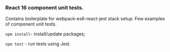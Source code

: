 ### React 16 component unit tests.
Contains boilerplate for webpack-es6-react-jest stack setup.
Few examples of component unit tests.


```npm install```- install/update packages;

```npm test``` - run tests using Jest.